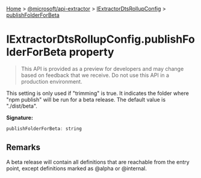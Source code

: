 [Home](./index) &gt; [@microsoft/api-extractor](./api-extractor.md) &gt; [IExtractorDtsRollupConfig](./api-extractor.iextractordtsrollupconfig.md) &gt; [publishFolderForBeta](./api-extractor.iextractordtsrollupconfig.publishfolderforbeta.md)

# IExtractorDtsRollupConfig.publishFolderForBeta property

> This API is provided as a preview for developers and may change based on feedback that we receive. Do not use this API in a production environment.

This setting is only used if "trimming" is true. It indicates the folder where "npm publish" will be run for a beta release. The default value is "./dist/beta".

**Signature:**
```javascript
publishFolderForBeta: string
```

## Remarks

A beta release will contain all definitions that are reachable from the entry point, except definitions marked as @alpha or @internal.
